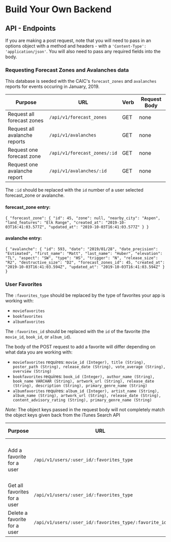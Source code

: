 # Build Your Own Backend

## API - Endpoints
If you are making a post request, note that you will need to pass in an options object with a method and headers - with a `'Content-Type': 'application/json'`. You will also need to pass any required fields into the body.

### Requesting Forecast Zones and Avalanches data

This database is seeded with the CAIC's `forecast_zones` and `avalanches` reports for events occuring in January, 2019.

| Purpose | URL | Verb | Request Body |
|----|----|----|----|
| Request all forecast zones |`/api/v1/forecast_zones`| GET | none |
| Request all avalanche reports |`/api/v1/avalanches`| GET | none |
| Request one forecast zone |`/api/v1/forecast_zones/:id`| GET | none |
| Request one avalanche report |`/api/v1/avalanches/:id`| GET | none |

The `:id` should be replaced with the `id` number of a user selected forecast_zone or avalanche.

#### forecast_zone entry:
`{
    "forecast_zone": {
        "id": 45,
        "zone": null,
        "nearby_city": "Aspen",
        "land_features": "Elk Range",
        "created_at": "2019-10-03T16:41:03.577Z",
        "updated_at": "2019-10-03T16:41:03.577Z"
    }
}`

#### avalanche entry:
`{
    "avalanche": {
        "id": 593,
        "date": "2019/01/28",
        "date_precision": "Estimated",
        "first_name": "Matt",
        "last_name": "Huber",
        "elevation": "TL",
        "aspect": "SW",
        "type": "HS",
        "trigger": "N",
        "release_size": "R2",
        "destructive_size": "D2",
        "forecast_zones_id": 45,
        "created_at": "2019-10-03T16:41:03.594Z",
        "updated_at": "2019-10-03T16:41:03.594Z"
    }
}`




### User Favorites

The `:favorites_type` should be replaced by the type of favorites your app is working with:

* `moviefavorites`
* `bookfavorites`
* `albumfavorites`

The `:favorites_id` should be replaced with the `id` of the favorite (the `movie_id`, `book_id`, or `album_id`).

The body of the POST request to add a favorite will differ depending on what data you are working with:

* `moviefavorites` requires: `movie_id (Integer), title (String), poster_path (String), release_date (String), vote_average (String), overview (String)`
* `bookfavorites` requires: `book_id (Integer), author_name (String), book_name VARCHAR (String), artwork_url (String), release_date (String), description (String), primary_genre_name (String)`
* `albumfavorites` requires: `album_id (Integer), artist_name (String), album_name (String), artwork_url (String), release_date (String), content_advisory_rating (String), primary_genre_name (String)`

*Note:* The object keys passed in the request body will not completely match the object keys given back from the iTunes Search API

| Purpose | URL | Verb | Request Body | Sample Success Response |
|----|----|----|----|----|
| Add a favorite for a user | `/api/v1/users/:user_id/:favorites_type` | POST | `{see above for information to include in this object}` | `{"id": 2, "user_id": 1, "album_id": 558262493, "artist_name": "alt-J", "album_name": "An Awesome Wave", "artwork_url": "https://is5-ssl.mzstatic.com/image/thumb/Music/v4/3b/43/9e/3b439e7f-9989-1dc1-9ffb-8d876ddb0da1/source/100x100bb.jpg", "release_date": "2012-09-18T07:00:00Z", "content_advisory_rating": "notExplicit", "primary_genre_name": "Alternative"}` |
| Get all favorites for a user | `/api/v1/users/:user_id/:favorites_type` | GET | none | `{favorites: [array of favorites]}` |
| Delete a favorite for a user | `/api/v1/users/:user_id/:favorites_type/:favorite_id` | DELETE | none | 204 status code, no response body content |
